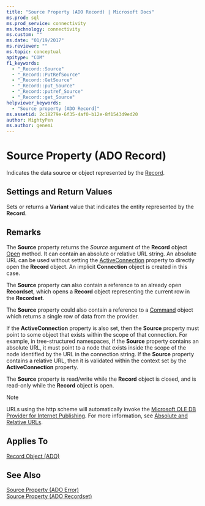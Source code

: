 ```yaml
---
title: "Source Property (ADO Record) | Microsoft Docs"
ms.prod: sql
ms.prod_service: connectivity
ms.technology: connectivity
ms.custom: ""
ms.date: "01/19/2017"
ms.reviewer: ""
ms.topic: conceptual
apitype: "COM"
f1_keywords: 
  - "_Record::Source"
  - "_Record::PutRefSource"
  - "_Record::GetSource"
  - "_Record::put_Source"
  - "_Record::putref_Source"
  - "_Record::get_Source"
helpviewer_keywords: 
  - "Source property [ADO Record]"
ms.assetid: 2c18279e-6f35-4af0-b12e-8f1543d9ed20
author: MightyPen
ms.author: genemi
---
```

# Source Property (ADO Record)
Indicates the data source or object represented by the [Record](../../../ado/reference/ado-api/record-object-ado.md).  
  
## Settings and Return Values  
 Sets or returns a **Variant** value that indicates the entity represented by the **Record**.  
  
## Remarks  
 The **Source** property returns the *Source* argument of the **Record** object [Open](../../../ado/reference/ado-api/open-method-ado-record.md) method. It can contain an absolute or relative URL string. An absolute URL can be used without setting the [ActiveConnection](../../../ado/reference/ado-api/activeconnection-property-ado.md) property to directly open the **Record** object. An implicit **Connection** object is created in this case.  
  
 The **Source** property can also contain a reference to an already open **Recordset**, which opens a **Record** object representing the current row in the **Recordset**.  
  
 The **Source** property could also contain a reference to a [Command](../../../ado/reference/ado-api/command-object-ado.md) object which returns a single row of data from the provider.  
  
 If the **ActiveConnection** property is also set, then the **Source** property must point to some object that exists within the scope of that connection. For example, in tree-structured namespaces, if the **Source** property contains an absolute URL, it must point to a node that exists inside the scope of the node identified by the URL in the connection string. If the **Source** property contains a relative URL, then it is validated within the context set by the **ActiveConnection** property.  
  
 The **Source** property is read/write while the **Record** object is closed, and is read-only while the **Record** object is open.  
  
> [!NOTE]
>  URLs using the http scheme will automatically invoke the [Microsoft OLE DB Provider for Internet Publishing](../../../ado/guide/appendixes/microsoft-ole-db-provider-for-internet-publishing.md). For more information, see [Absolute and Relative URLs](../../../ado/guide/data/absolute-and-relative-urls.md).  
  
## Applies To  
 [Record Object (ADO)](../../../ado/reference/ado-api/record-object-ado.md)  
  
## See Also  
 [Source Property (ADO Error)](../../../ado/reference/ado-api/source-property-ado-error.md)   
 [Source Property (ADO Recordset)](../../../ado/reference/ado-api/source-property-ado-recordset.md)
